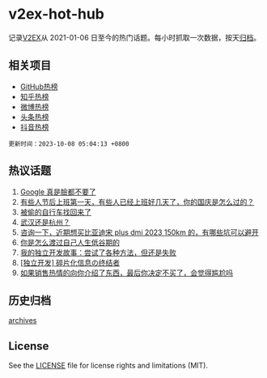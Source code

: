 # v2ex-hot-hub

 记录[V2EX](https://www.v2ex.com/)从 2021-01-06 日至今的热门话题。每小时抓取一次数据，按天[归档](archives)。
 
 ## 相关项目

- [GitHub热榜](https://github.com/lonnyzhang423/github-hot-hub)
- [知乎热榜](https://github.com/lonnyzhang423/zhihu-hot-hub)
- [微博热榜](https://github.com/lonnyzhang423/weibo-hot-hub)
- [头条热榜](https://github.com/lonnyzhang423/toutiao-hot-hub)
- [抖音热榜](https://github.com/lonnyzhang423/douyin-hot-hub)


 `更新时间：2023-10-08 05:04:13 +0800`

## 热议话题

1. [Google 真是臉都不要了](https://www.v2ex.com/t/979388)
1. [有些人节后上班第一天，有些人已经上班好几天了，你的国庆是怎么过的？](https://www.v2ex.com/t/979342)
1. [被偷的自行车找回来了](https://www.v2ex.com/t/979431)
1. [武汉还是杭州？](https://www.v2ex.com/t/979358)
1. [咨询一下，近期想买比亚迪宋 plus dmi 2023 150km 的，有哪些坑可以避开](https://www.v2ex.com/t/979379)
1. [你是怎么渡过自己人生低谷期的](https://www.v2ex.com/t/979401)
1. [我的独立开发故事：尝试了各种方法，但还是失败](https://www.v2ex.com/t/979474)
1. [[独立开发] 碎片化信息の终结者](https://www.v2ex.com/t/979387)
1. [如果销售热情的向你介绍了东西，最后你决定不买了，会觉得尴尬吗](https://www.v2ex.com/t/979413)

## 历史归档

[archives](archives)

## License

See the [LICENSE](LICENSE) file for license rights and limitations (MIT).
